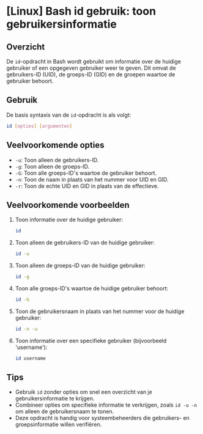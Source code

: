 # [Linux] Bash id gebruik: toon gebruikersinformatie

## Overzicht
De `id`-opdracht in Bash wordt gebruikt om informatie over de huidige gebruiker of een opgegeven gebruiker weer te geven. Dit omvat de gebruikers-ID (UID), de groeps-ID (GID) en de groepen waartoe de gebruiker behoort.

## Gebruik
De basis syntaxis van de `id`-opdracht is als volgt:

```bash
id [opties] [argumenten]
```

## Veelvoorkomende opties
- `-u`: Toon alleen de gebruikers-ID.
- `-g`: Toon alleen de groeps-ID.
- `-G`: Toon alle groeps-ID's waartoe de gebruiker behoort.
- `-n`: Toon de naam in plaats van het nummer voor UID en GID.
- `-r`: Toon de echte UID en GID in plaats van de effectieve.

## Veelvoorkomende voorbeelden

1. Toon informatie over de huidige gebruiker:
   ```bash
   id
   ```

2. Toon alleen de gebruikers-ID van de huidige gebruiker:
   ```bash
   id -u
   ```

3. Toon alleen de groeps-ID van de huidige gebruiker:
   ```bash
   id -g
   ```

4. Toon alle groeps-ID's waartoe de huidige gebruiker behoort:
   ```bash
   id -G
   ```

5. Toon de gebruikersnaam in plaats van het nummer voor de huidige gebruiker:
   ```bash
   id -n -u
   ```

6. Toon informatie over een specifieke gebruiker (bijvoorbeeld 'username'):
   ```bash
   id username
   ```

## Tips
- Gebruik `id` zonder opties om snel een overzicht van je gebruikersinformatie te krijgen.
- Combineer opties om specifieke informatie te verkrijgen, zoals `id -u -n` om alleen de gebruikersnaam te tonen.
- Deze opdracht is handig voor systeembeheerders die gebruikers- en groepsinformatie willen verifiëren.